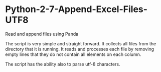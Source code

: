 # Python-2-7-Append-Excel-Files-UTF8
Read and append files using Panda

The script is very simple and straight forward. It collects all files from the directory that it is running. It reads and processes each file by removing empty lines that they do not contain all elements on each column.

The script has the ability also to parse utf-8 characters.
